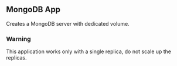 ## MongoDB App

Creates a MongoDB server with dedicated volume.

### Warning

This application works only with a single replica, do not scale up the replicas.